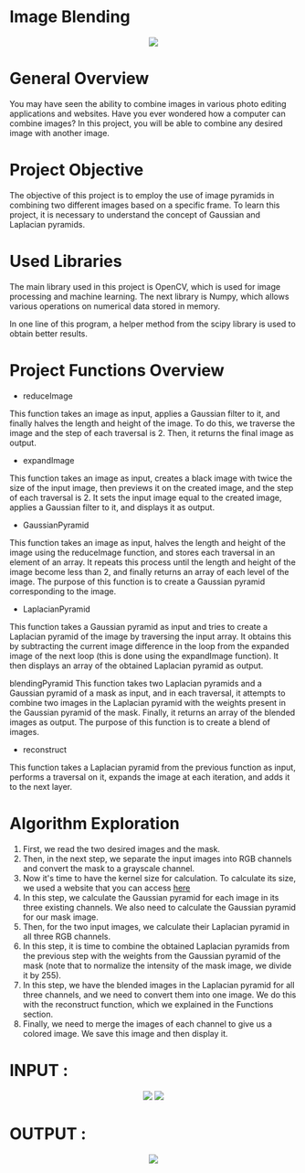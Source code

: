 # Image Blending
<div align="center">

![](output.png)

</div>

# General Overview
You may have seen the ability to combine images in various photo editing applications and websites. Have you ever wondered how a computer can combine images? In this project, you will be able to combine any desired image with another image.



# Project Objective
The objective of this project is to employ the use of image pyramids in combining two different images based on a specific frame. To learn this project, it is necessary to understand the concept of Gaussian and Laplacian pyramids.

# Used Libraries
The main library used in this project is OpenCV, which is used for image processing and machine learning. The next library is Numpy, which allows various operations on numerical data stored in memory.

In one line of this program, a helper method from the scipy library is used to obtain better results.

# Project Functions Overview
- reduceImage
  
This function takes an image as input, applies a Gaussian filter to it, and finally halves the length and height of the image. To do this, we traverse the image and the step of each traversal is 2. Then, it returns the final image as output.

- expandImage

This function takes an image as input, creates a black image with twice the size of the input image, then previews it on the created image, and the step of each traversal is 2. It sets the input image equal to the created image, applies a Gaussian filter to it, and displays it as output.

- GaussianPyramid
  
This function takes an image as input, halves the length and height of the image using the reduceImage function, and stores each traversal in an element of an array. It repeats this process until the length and height of the image become less than 2, and finally returns an array of each level of the image. The purpose of this function is to create a Gaussian pyramid corresponding to the image.

- LaplacianPyramid

This function takes a Gaussian pyramid as input and tries to create a Laplacian pyramid of the image by traversing the input array. It obtains this by subtracting the current image difference in the loop from the expanded image of the next loop (this is done using the expandImage function). It then displays an array of the obtained Laplacian pyramid as output.

blendingPyramid
This function takes two Laplacian pyramids and a Gaussian pyramid of a mask as input, and in each traversal, it attempts to combine two images in the Laplacian pyramid with the weights present in the Gaussian pyramid of the mask. Finally, it returns an array of the blended images as output. The purpose of this function is to create a blend of images.

- reconstruct

This function takes a Laplacian pyramid from the previous function as input, performs a traversal on it, expands the image at each iteration, and adds it to the next layer.

# Algorithm Exploration
1. First, we read the two desired images and the mask.
2. Then, in the next step, we separate the input images into RGB channels and convert the mask to a grayscale channel.
3. Now it's time to have the kernel size for calculation. To calculate its size, we used a website that you can access <a href="http://demofox.org/gauss.html" target="_blank">here</a>
4. In this step, we calculate the Gaussian pyramid for each image in its three existing channels. We also need to calculate the Gaussian pyramid for our mask image.
5. Then, for the two input images, we calculate their Laplacian pyramid in all three RGB channels.
6. In this step, it is time to combine the obtained Laplacian pyramids from the previous step with the weights from the Gaussian pyramid of the mask (note that to normalize the intensity of the mask image, we divide it by 255).
7. In this step, we have the blended images in the Laplacian pyramid for all three channels, and we need to convert them into one image. We do this with the reconstruct function, which we explained in the Functions section.
8. Finally, we need to merge the images of each channel to give us a colored image. We save this image and then display it.


# INPUT : 

<div align="center">

![](face1.jpg)
![](face2.jpg)

</div>

# OUTPUT : 

<div align="center">

![](output.png)

</div>
